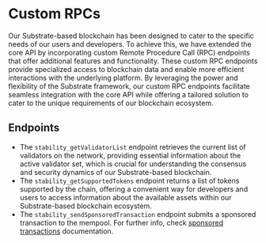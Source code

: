 # Custom RPCs

Our Substrate-based blockchain has been designed to cater to the specific needs of our users and developers. To achieve this, we have extended the core API by incorporating custom Remote Procedure Call (RPC) endpoints that offer additional features and functionality. These custom RPC endpoints provide specialized access to blockchain data and enable more efficient interactions with the underlying platform. By leveraging the power and flexibility of the Substrate framework, our custom RPC endpoints facilitate seamless integration with the core API while offering a tailored solution to cater to the unique requirements of our blockchain ecosystem.

## Endpoints

- The `stability_getValidatorList` endpoint retrieves the current list of validators on the network, providing essential information about the active validator set, which is crucial for understanding the consensus and security dynamics of our Substrate-based blockchain.
- The `stability_getSupportedTokens` endpoint returns a list of tokens supported by the chain, offering a convenient way for developers and users to access information about the available assets within our Substrate-based blockchain ecosystem.
- The `stability_sendSponsoredTransaction` endpoint submits a sponsored transaction to the mempool. For further info, check [sponsored transactions](SPONSORED-TRANSACTIONS.md) documentation.
